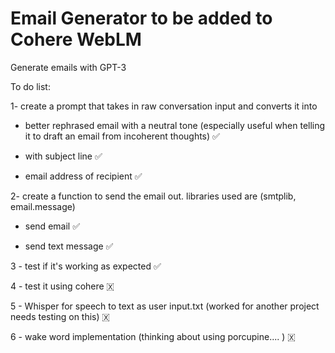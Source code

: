 # Email Generator to be added to Cohere WebLM
Generate emails with GPT-3 

To do list:

1- create a prompt that takes in raw conversation input and converts it into 

* better rephrased email with a neutral tone (especially useful when telling it to draft an email from incoherent thoughts) ✅ 
     
* with subject line ✅ 
     
* email address of recipient ✅ 

2- create a function to send the email out. libraries used are (smtplib, email.message)
     
* send email ✅ 
     
* send text message ✅ 

3 - test if it's working as expected ✅ 

4 - test it using cohere 🇽

5 - Whisper for speech to text as user input.txt (worked for another project needs testing on this) 🇽

6 - wake word implementation (thinking about using porcupine.... ) 🇽
